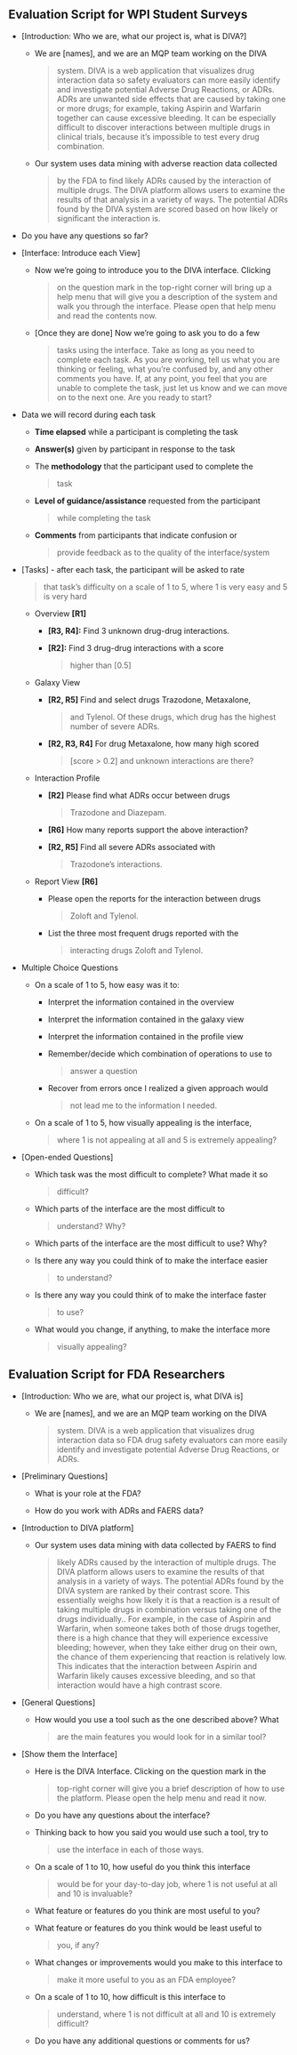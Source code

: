 ## Evaluation Script for WPI Student Surveys

-   \[Introduction: Who we are, what our project is, what is DIVA?\]

    -   We are \[names\], and we are an MQP team working on the DIVA
        > system. DIVA is a web application that visualizes drug
        > interaction data so safety evaluators can more easily identify
        > and investigate potential Adverse Drug Reactions, or ADRs.
        > ADRs are unwanted side effects that are caused by taking one
        > or more drugs; for example, taking Aspirin and Warfarin
        > together can cause excessive bleeding. It can be especially
        > difficult to discover interactions between multiple drugs in
        > clinical trials, because it’s impossible to test every drug
        > combination.

    -   Our system uses data mining with adverse reaction data collected
        > by the FDA to find likely ADRs caused by the interaction of
        > multiple drugs. The DIVA platform allows users to examine the
        > results of that analysis in a variety of ways. The potential
        > ADRs found by the DIVA system are scored based on how likely
        > or significant the interaction is.

-   Do you have any questions so far?

-   \[Interface: Introduce each View\]

    -   Now we’re going to introduce you to the DIVA interface. Clicking
        > on the question mark in the top-right corner will bring up a
        > help menu that will give you a description of the system and
        > walk you through the interface. Please open that help menu and
        > read the contents now.

    -   \[Once they are done\] Now we’re going to ask you to do a few
        > tasks using the interface. Take as long as you need to
        > complete each task. As you are working, tell us what you are
        > thinking or feeling, what you’re confused by, and any other
        > comments you have. If, at any point, you feel that you are
        > unable to complete the task, just let us know and we can move
        > on to the next one. Are you ready to start?

-   Data we will record during each task

    -   **Time elapsed** while a participant is completing the task

    -   **Answer(s)** given by participant in response to the task

    -   The **methodology** that the participant used to complete the
        > task

    -   **Level of guidance/assistance** requested from the participant
        > while completing the task

    -   **Comments** from participants that indicate confusion or
        > provide feedback as to the quality of the interface/system

-   \[Tasks\] - after each task, the participant will be asked to rate
    > that task’s difficulty on a scale of 1 to 5, where 1 is very easy
    > and 5 is very hard

    -   Overview **\[R1\]**

        -   **\[R3, R4\]:** Find 3 unknown drug-drug interactions.

        -   **\[R2\]:** Find 3 drug-drug interactions with a score
            > higher than \[0.5\]

    -   Galaxy View

        -   **\[R2, R5\]** Find and select drugs Trazodone, Metaxalone,
            > and Tylenol. Of these drugs, which drug has the highest
            > number of severe ADRs.

        -   **\[R2, R3, R4\]** For drug Metaxalone, how many high scored
            > \[score &gt; 0.2\] and unknown interactions are there?

    -   Interaction Profile

        -   **\[R2\]** Please find what ADRs occur between drugs
            > Trazodone and Diazepam.

        -   **\[R6\]** How many reports support the above interaction?

        -   **\[R2, R5\]** Find all severe ADRs associated with
            > Trazodone’s interactions.

    -   Report View **\[R6\]**

        -   Please open the reports for the interaction between drugs
            > Zoloft and Tylenol.

        -   List the three most frequent drugs reported with the
            > interacting drugs Zoloft and Tylenol.

-   Multiple Choice Questions

    -   On a scale of 1 to 5, how easy was it to:

        -   Interpret the information contained in the overview

        -   Interpret the information contained in the galaxy view

        -   Interpret the information contained in the profile view

        -   Remember/decide which combination of operations to use to
            > answer a question

        -   Recover from errors once I realized a given approach would
            > not lead me to the information I needed.

    -   On a scale of 1 to 5, how visually appealing is the interface,
        > where 1 is not appealing at all and 5 is extremely appealing?

-   \[Open-ended Questions\]

    -   Which task was the most difficult to complete? What made it so
        > difficult?

    -   Which parts of the interface are the most difficult to
        > understand? Why?

    -   Which parts of the interface are the most difficult to use? Why?

    -   Is there any way you could think of to make the interface easier
        > to understand?

    -   Is there any way you could think of to make the interface faster
        > to use?

    -   What would you change, if anything, to make the interface more
        > visually appealing?

## Evaluation Script for FDA Researchers

-   \[Introduction: Who we are, what our project is, what DIVA is\]

    -   We are \[names\], and we are an MQP team working on the DIVA
        > system. DIVA is a web application that visualizes drug
        > interaction data so FDA drug safety evaluators can more easily
        > identify and investigate potential Adverse Drug Reactions, or
        > ADRs.

-   \[Preliminary Questions\]

    -   What is your role at the FDA?

    -   How do you work with ADRs and FAERS data?

-   \[Introduction to DIVA platform\]

    -   Our system uses data mining with data collected by FAERS to find
        > likely ADRs caused by the interaction of multiple drugs. The
        > DIVA platform allows users to examine the results of that
        > analysis in a variety of ways. The potential ADRs found by the
        > DIVA system are ranked by their contrast score. This
        > essentially weighs how likely it is that a reaction is a
        > result of taking multiple drugs in combination versus taking
        > one of the drugs individually.. For example, in the case of
        > Aspirin and Warfarin, when someone takes both of those drugs
        > together, there is a high chance that they will experience
        > excessive bleeding; however, when they take either drug on
        > their own, the chance of them experiencing that reaction is
        > relatively low. This indicates that the interaction between
        > Aspirin and Warfarin likely causes excessive bleeding, and so
        > that interaction would have a high contrast score.

-   \[General Questions\]

    -   How would you use a tool such as the one described above? What
        > are the main features you would look for in a similar tool?

-   \[Show them the Interface\]

    -   Here is the DIVA Interface. Clicking on the question mark in the
        > top-right corner will give you a brief description of how to
        > use the platform. Please open the help menu and read it now.

    -   Do you have any questions about the interface?

    -   Thinking back to how you said you would use such a tool, try to
        > use the interface in each of those ways.

    -   On a scale of 1 to 10, how useful do you think this interface
        > would be for your day-to-day job, where 1 is not useful at all
        > and 10 is invaluable?

    -   What feature or features do you think are most useful to you?

    -   What feature or features do you think would be least useful to
        > you, if any?

    -   What changes or improvements would you make to this interface to
        > make it more useful to you as an FDA employee?

    -   On a scale of 1 to 10, how difficult is this interface to
        > understand, where 1 is not difficult at all and 10 is
        > extremely difficult?

    -   Do you have any additional questions or comments for us?


